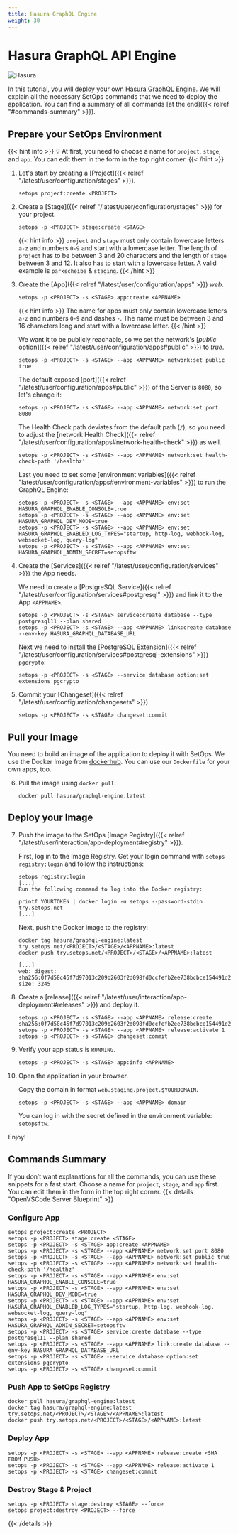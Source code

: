 ```yaml
---
title: Hasura GraphQL Engine
weight: 30
---
```

# Hasura GraphQL API Engine

![Hasura](hasura.gif)

In this tutorial, you will deploy your own [Hasura GraphQL Engine](https://github.com/hasura/graphql-engine). We will explain all the necessary SetOps commands that we need to deploy the application. You can find a summary of all commands [at the end]({{< relref "#commands-summary" >}}).

## Prepare your SetOps Environment
{{< hint info >}}
💡 At first, you need to choose a name for `project`, `stage`, and `app`. You can edit them in the form in the top right corner.
{{< /hint >}}

1. Let's start by creating a [Project]({{< relref "/latest/user/configuration/stages" >}}).
   ```shell
   setops project:create <PROJECT>
   ```

1. Create a [Stage]({{< relref "/latest/user/configuration/stages" >}}) for your project.

   ```shell
   setops -p <PROJECT> stage:create <STAGE>
   ```

   {{< hint info >}}
   `project` and `stage` must only contain lowercase letters `a-z` and numbers `0-9` and start with a lowercase letter. The length of `project` has to be between 3 and 20 characters and the length of `stage` between 3 and 12. It also has to start with a lowercase letter. A valid example is `parkscheibe` & `staging`.
   {{< /hint >}}

1. Create the [App]({{< relref "/latest/user/configuration/apps" >}}) _web_.

   ```shell
   setops -p <PROJECT> -s <STAGE> app:create <APPNAME>
   ```

   {{< hint info >}}
   The name for apps must only contain lowercase letters `a-z` and numbers `0-9` and dashes `-`. The name must be between 3 and 16 characters long and start with a lowercase letter.
   {{< /hint >}}

   We want it to be publicly reachable, so we set the network's [_public_ option]({{< relref "/latest/user/configuration/apps#public" >}}) to _true_.

   ```shell
   setops -p <PROJECT> -s <STAGE> --app <APPNAME> network:set public true
   ```
   The default exposed [port]({{< relref "/latest/user/configuration/apps#public" >}}) of the Server is `8080`, so let's change it:
   ```shell
   setops -p <PROJECT> -s <STAGE> --app <APPNAME> network:set port 8080
   ```
   The Health Check path deviates from the default path (`/`), so you need to adjust the [network Health Check]({{< relref "/latest/user/configuration/apps#network-health-check" >}}) as well.

   ```shell
   setops -p <PROJECT> -s <STAGE> --app <APPNAME> network:set health-check-path '/healthz'
   ```

   Last you need to set some [environment variables]({{< relref "latest/user/configuration/apps#environment-variables" >}}) to run the GraphQL Engine:
   ```Shell
   setops -p <PROJECT> -s <STAGE> --app <APPNAME> env:set HASURA_GRAPHQL_ENABLE_CONSOLE=true
   setops -p <PROJECT> -s <STAGE> --app <APPNAME> env:set HASURA_GRAPHQL_DEV_MODE=true
   setops -p <PROJECT> -s <STAGE> --app <APPNAME> env:set HASURA_GRAPHQL_ENABLED_LOG_TYPES="startup, http-log, webhook-log, websocket-log, query-log"
   setops -p <PROJECT> -s <STAGE> --app <APPNAME> env:set HASURA_GRAPHQL_ADMIN_SECRET=setopsftw
   ```
1. Create the [Services]({{< relref "/latest/user/configuration/services" >}}) the App needs.

   We need to create a [PostgreSQL Service]({{< relref "/latest/user/configuration/services#postgresql" >}}) and link it to the App `<APPNAME>`.

   ```shell
   setops -p <PROJECT> -s <STAGE> service:create database --type postgresql11 --plan shared
   setops -p <PROJECT> -s <STAGE> --app <APPNAME> link:create database --env-key HASURA_GRAPHQL_DATABASE_URL
   ```

   Next we need to install the [PostgreSQL Extension]({{< relref "/latest/user/configuration/services#postgresql-extensions" >}}) `pgcrypto`:
   ```shell
   setops -p <PROJECT> -s <STAGE> --service database option:set extensions pgcrypto
   ```

1. Commit your [Changeset]({{< relref "/latest/user/configuration/changesets" >}}).

   ```shell
   setops -p <PROJECT> -s <STAGE> changeset:commit
   ```

## Pull your Image
You need to build an image of the application to deploy it with SetOps. We use the Docker Image from [dockerhub](https://hub.docker.com/r/hasura/graphql-engine). You can use our `Dockerfile` for your own apps, too.

6. Pull the image using `docker pull`.

   ```shell
   docker pull hasura/graphql-engine:latest
   ```

## Deploy your Image

7. Push the image to the SetOps [Image Registry]({{< relref "/latest/user/interaction/app-deployment#registry" >}}).

   First, log in to the Image Registry. Get your login command with `setops registry:login` and follow the instructions:

   ```shell
   setops registry:login
   [...]
   Run the following command to log into the Docker registry:

   printf YOURTOKEN | docker login -u setops --password-stdin try.setops.net
   [...]
   ```

   Next, push the Docker image to the registry:

   ```shell
   docker tag hasura/graphql-engine:latest try.setops.net/<PROJECT>/<STAGE>/<APPNAME>:latest
   docker push try.setops.net/<PROJECT>/<STAGE>/<APPNAME>:latest
   ```

   ```
   [...]
   web: digest: sha256:0f7d58c45f7d97013c209b2603f2d098fd0ccfefb2ee738bcbce154491d2426c size: 3245
   ```

8. Create a [release]({{< relref "/latest/user/interaction/app-deployment#releases" >}}) and deploy it.

     ```shell
     setops -p <PROJECT> -s <STAGE> --app <APPNAME> release:create sha256:0f7d58c45f7d97013c209b2603f2d098fd0ccfefb2ee738bcbce154491d2426c
     setops -p <PROJECT> -s <STAGE> --app <APPNAME> release:activate 1
     setops -p <PROJECT> -s <STAGE> changeset:commit
     ```

9. Verify your app status is `RUNNING`.

      ```shell
      setops -p <PROJECT> -s <STAGE> app:info <APPNAME>
      ```

10. Open the application in your browser.

      Copy the domain in format `web.staging.project.$YOURDOMAIN`.

      ```shell
      setops -p <PROJECT> -s <STAGE> --app <APPNAME> domain
      ```
      You can log in with the secret defined in the environment variable: `setopsftw`.

Enjoy!

## Commands Summary
If you don’t want explanations for all the commands, you can use these snippets for a fast start. Choose a name for `project`, `stage`, and `app` first. You can edit them in the form in the top right corner.
{{< details "OpenVSCode Server Blueprint" >}}
   ### Configure App
   ```shell
   setops project:create <PROJECT>
   setops -p <PROJECT> stage:create <STAGE>
   setops -p <PROJECT> -s <STAGE> app:create <APPNAME>
   setops -p <PROJECT> -s <STAGE> --app <APPNAME> network:set port 8080
   setops -p <PROJECT> -s <STAGE> --app <APPNAME> network:set public true
   setops -p <PROJECT> -s <STAGE> --app <APPNAME> network:set health-check-path '/healthz'
   setops -p <PROJECT> -s <STAGE> --app <APPNAME> env:set HASURA_GRAPHQL_ENABLE_CONSOLE=true
   setops -p <PROJECT> -s <STAGE> --app <APPNAME> env:set HASURA_GRAPHQL_DEV_MODE=true
   setops -p <PROJECT> -s <STAGE> --app <APPNAME> env:set HASURA_GRAPHQL_ENABLED_LOG_TYPES="startup, http-log, webhook-log, websocket-log, query-log"
   setops -p <PROJECT> -s <STAGE> --app <APPNAME> env:set HASURA_GRAPHQL_ADMIN_SECRET=setopsftw
   setops -p <PROJECT> -s <STAGE> service:create database --type postgresql11 --plan shared
   setops -p <PROJECT> -s <STAGE> --app <APPNAME> link:create database --env-key HASURA_GRAPHQL_DATABASE_URL
   setops -p <PROJECT> -s <STAGE> --service database option:set extensions pgcrypto
   setops -p <PROJECT> -s <STAGE> changeset:commit
   ```

   ### Push App to SetOps Registry
   ```shell
   docker pull hasura/graphql-engine:latest
   docker tag hasura/graphql-engine:latest try.setops.net/<PROJECT>/<STAGE>/<APPNAME>:latest
   docker push try.setops.net/<PROJECT>/<STAGE>/<APPNAME>:latest
   ```

   ### Deploy App
   ```shell
   setops -p <PROJECT> -s <STAGE> --app <APPNAME> release:create <SHA FROM PUSH>
   setops -p <PROJECT> -s <STAGE> --app <APPNAME> release:activate 1
   setops -p <PROJECT> -s <STAGE> changeset:commit
   ```

   ### Destroy Stage & Project
   ```shell
   setops -p <PROJECT> stage:destroy <STAGE> --force
   setops project:destroy <PROJECT> --force
   ```
{{< /details >}}
